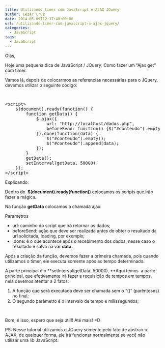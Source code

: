 ```yaml
---
title: Utilizando timer com JavaScript e AJAX JQuery
author: Cezar Cruz
date: 2014-05-09T12:17:40+00:00
url: /utilizando-timer-com-javascript-e-ajax-jquery/
categories:
  - JavaScript
tags:
  - JavaScript
---
```

Olás,

Hoje uma pequena dica de JavaScript / JQuery: Como fazer um &#8220;Ajax get&#8221; com timer.

Vamos lá, depois de colocarmos as referencias necessárias para o JQuery, devemos utilizar o seguinte código:

&nbsp;

<pre class="lang:js decode:true">&lt;script&gt;
    $(document).ready(function() {
    	function getData() {
    		$.ajax({
    			url: "http://localhost/dados.php",
    			beforeSend: function() {$("#conteudo").empty();$("#conteudo").append("Carregando");}
    		}).done(function(data) {
    			$("#conteudo").empty();
    			$("#conteudo").append(data);
    		});
    	}
    	getData();
    	setInterval(getData, 50000);
    });
&lt;/script&gt;</pre>

Explicando:

Dentro do  **$(document).ready(function()** colocamos os scripts que irão fazer a mágica.

Na função **getData** colocamos a chamada ajax:

Parametros

  * url: caminho do script que irá retornar os dados;
  * beforeSend: ação que deve ser realizada antes de obter o resultado da url solicitada, loading, por exemplo;
  * .done: é o que acontece após o recebimento dos dados, nesse caso o resultado é salvo na var **data.**

Após a criação da função, devemos fazer a primeira chamada, pois quando utilizamos o timer, ele executa somente após ao tempo determinado.

A parte principal é o **setInterval(getData, 50000). **Aqui temos  a parte principal, que efetivamente irá fazer a requisição de tempos em tempos, nela devemos atentar a 2 fatos:

  1. A função que será executada deve ser chamada sem o &#8220;()&#8221; (parênteses) no final;
  2. O segundo parâmetro é o intervalo de tempo e milissegundos;

&nbsp;

Bom, é isso, espero que seja útil!! Até mais! =D

PS: Nesse tutorial utilizamos o JQuery somente pelo fato de abstrair o AJAX, de qualquer forma, ele irá funcionar normalmente se você não utilizar uma lib JavaScript.